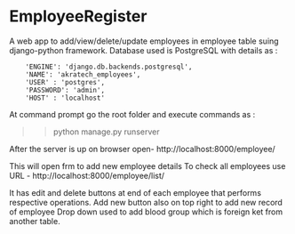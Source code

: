 # EmployeeRegister

A web app to add/view/delete/update employees in employee table suing django-python framework.
Database used is PostgreSQL with details as : 

        'ENGINE': 'django.db.backends.postgresql',
        'NAME': 'akratech_employees',
        'USER' : 'postgres',
        'PASSWORD': 'admin',
        'HOST' : 'localhost'
        
At command prompt go the root folder and execute commands as :
>>python manage.py runserver

After the server is up
on browser open- 
http://localhost:8000/employee/

This will open frm to add new employee details
To check all employees use URL - 
http://localhost:8000/employee/list/

It has edit and delete buttons at end of each employee that performs respective operations.
Add new button also on top right to add new record of employee
Drop down used to add blood group which is foreign ket from another table.
